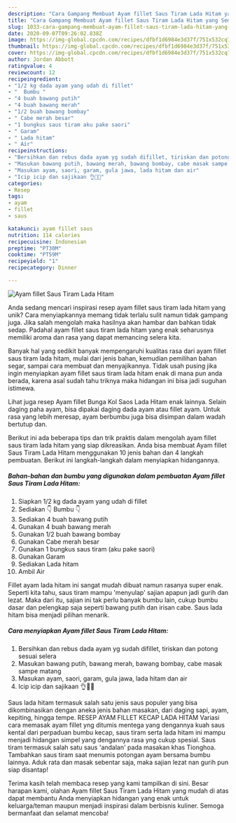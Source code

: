```yaml
---
description: "Cara Gampang Membuat Ayam fillet Saus Tiram Lada Hitam yang Sempurna"
title: "Cara Gampang Membuat Ayam fillet Saus Tiram Lada Hitam yang Sempurna"
slug: 1033-cara-gampang-membuat-ayam-fillet-saus-tiram-lada-hitam-yang-sempurna
date: 2020-09-07T09:26:02.838Z
image: https://img-global.cpcdn.com/recipes/dfbf1d6984e3d37f/751x532cq70/ayam-fillet-saus-tiram-lada-hitam-foto-resep-utama.jpg
thumbnail: https://img-global.cpcdn.com/recipes/dfbf1d6984e3d37f/751x532cq70/ayam-fillet-saus-tiram-lada-hitam-foto-resep-utama.jpg
cover: https://img-global.cpcdn.com/recipes/dfbf1d6984e3d37f/751x532cq70/ayam-fillet-saus-tiram-lada-hitam-foto-resep-utama.jpg
author: Jordan Abbott
ratingvalue: 4
reviewcount: 12
recipeingredient:
- "1/2 kg dada ayam yang udah di fillet"
- "  Bumbu "
- "4 buah bawang putih"
- "4 buah bawang merah"
- "1/2 buah bawang bombay"
- " Cabe merah besar"
- "1 bungkus saus tiram aku pake saori"
- " Garam"
- " Lada hitam"
- " Air"
recipeinstructions:
- "Bersihkan dan rebus dada ayam yg sudah difillet, tiriskan dan potong sesuai selera"
- "Masukan bawang putih, bawang merah, bawang bombay, cabe masak sampe matang"
- "Masukan ayam, saori, garam, gula jawa, lada hitam dan air"
- "Icip icip dan sajikaan 👌👏👏"
categories:
- Resep
tags:
- ayam
- fillet
- saus

katakunci: ayam fillet saus 
nutrition: 114 calories
recipecuisine: Indonesian
preptime: "PT30M"
cooktime: "PT59M"
recipeyield: "1"
recipecategory: Dinner

---
```



![Ayam fillet Saus Tiram Lada Hitam](https://img-global.cpcdn.com/recipes/dfbf1d6984e3d37f/751x532cq70/ayam-fillet-saus-tiram-lada-hitam-foto-resep-utama.jpg)

Anda sedang mencari inspirasi resep ayam fillet saus tiram lada hitam yang unik? Cara menyiapkannya memang tidak terlalu sulit namun tidak gampang juga. Jika salah mengolah maka hasilnya akan hambar dan bahkan tidak sedap. Padahal ayam fillet saus tiram lada hitam yang enak seharusnya memiliki aroma dan rasa yang dapat memancing selera kita.

Banyak hal yang sedikit banyak mempengaruhi kualitas rasa dari ayam fillet saus tiram lada hitam, mulai dari jenis bahan, kemudian pemilihan bahan segar, sampai cara membuat dan menyajikannya. Tidak usah pusing jika ingin menyiapkan ayam fillet saus tiram lada hitam enak di mana pun anda berada, karena asal sudah tahu triknya maka hidangan ini bisa jadi suguhan istimewa.

Lihat juga resep Ayam fillet Bunga Kol Saos Lada Hitam enak lainnya. Selain daging paha ayam, bisa dipakai daging dada ayam atau fillet ayam. Untuk rasa yang lebih meresap, ayam berbumbu juga bisa disimpan dalam wadah bertutup dan.


Berikut ini ada beberapa tips dan trik praktis dalam mengolah ayam fillet saus tiram lada hitam yang siap dikreasikan. Anda bisa membuat Ayam fillet Saus Tiram Lada Hitam menggunakan 10 jenis bahan dan 4 langkah pembuatan. Berikut ini langkah-langkah dalam menyiapkan hidangannya.

<!--inarticleads1-->

##### Bahan-bahan dan bumbu yang digunakan dalam pembuatan Ayam fillet Saus Tiram Lada Hitam:

1. Siapkan 1/2 kg dada ayam yang udah di fillet
1. Sediakan  👇 Bumbu 👇
1. Sediakan 4 buah bawang putih
1. Gunakan 4 buah bawang merah
1. Gunakan 1/2 buah bawang bombay
1. Gunakan  Cabe merah besar
1. Gunakan 1 bungkus saus tiram (aku pake saori)
1. Gunakan  Garam
1. Sediakan  Lada hitam
1. Ambil  Air


Fillet ayam lada hitam ini sangat mudah dibuat namun rasanya super enak. Seperti kita tahu, saus tiram mampu &#39;menyulap&#39; sajian apapun jadi gurih dan lezat. Maka dari itu, sajian ini tak perlu banyak bumbu lain, cukup bumbu dasar dan pelengkap saja seperti bawang putih dan irisan cabe. Saus lada hitam bisa menjadi pilihan menarik. 

<!--inarticleads2-->

##### Cara menyiapkan Ayam fillet Saus Tiram Lada Hitam:

1. Bersihkan dan rebus dada ayam yg sudah difillet, tiriskan dan potong sesuai selera
1. Masukan bawang putih, bawang merah, bawang bombay, cabe masak sampe matang
1. Masukan ayam, saori, garam, gula jawa, lada hitam dan air
1. Icip icip dan sajikaan 👌👏👏


Saus lada hitam termasuk salah satu jenis saus populer yang bisa dikombinasikan dengan aneka jenis bahan masakan, dari daging sapi, ayam, kepiting, hingga tempe. RESEP AYAM FILLET KECAP LADA HITAM Variasi cara memasak ayam fillet yng ditumis mentega yang dengannya kuah saus kental dari perpaduan bumbu kecap, saus tiram serta lada hitam ini mampu menjadi hidangan simpel yang dengannya rasa yng cukup spesial. Saus tiram termasuk salah satu saus &#39;andalan&#39; pada masakan khas Tionghoa. Tambahkan saus tiram saat menumis potongan ayam bersama bumbu lainnya. Aduk rata dan masak sebentar saja, maka sajian lezat nan gurih pun siap disantap! 

Terima kasih telah membaca resep yang kami tampilkan di sini. Besar harapan kami, olahan Ayam fillet Saus Tiram Lada Hitam yang mudah di atas dapat membantu Anda menyiapkan hidangan yang enak untuk keluarga/teman maupun menjadi inspirasi dalam berbisnis kuliner. Semoga bermanfaat dan selamat mencoba!
